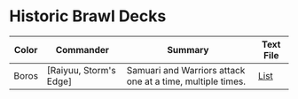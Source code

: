 # Historic Brawl Decks

| Color | Commander | Summary | Text File |
| --- | --- | --- | --- |
| Boros | [Raiyuu, Storm's Edge] | Samuari and Warriors attack one at a time, multiple times. | [List](Raiyuu,%20Storm's%20Edge.txt) |
